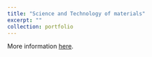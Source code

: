 ```yaml
---
title: "Science and Technology of materials"
excerpt: ""
collection: portfolio
---
```


More information [here](https://didattica.polito.it/pls/portal30/gap.pkg_guide.viewGap?p_cod_ins=01UTHMK&p_a_acc=2025&p_header=S&p_lang=IT&multi=N "Polito").
